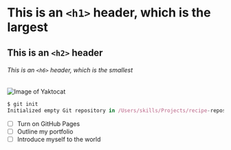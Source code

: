 # This is an `<h1>` header, which is the largest
## This is an `<h2>` header
###### This is an `<h6>` header, which is the smallest

![Image of Yaktocat](https://octodex.github.com/images/yaktocat.png)

```javascript
$ git init
Initialized empty Git repository in /Users/skills/Projects/recipe-repository/.git/
```

-[ ] Turn on GitHub Pages
- [ ] Outline my portfolio
- [ ] Introduce myself to the world
